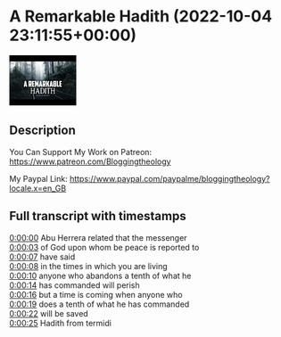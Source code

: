 # A Remarkable Hadith (2022-10-04 23:11:55+00:00)

![alt A Remarkable Hadith](7Nac9ap7HnE.jpg "A Remarkable Hadith")

## Description

You Can Support My Work on Patreon:
https://www.patreon.com/Bloggingtheology

My Paypal Link: 
https://www.paypal.com/paypalme/bloggingtheology?locale.x=en_GB



## Full transcript with timestamps

[0:00:00](https://youtu.be/7Nac9ap7HnE?t=0) Abu Herrera related that the messenger  
[0:00:03](https://youtu.be/7Nac9ap7HnE?t=3) of God upon whom be peace is reported to  
[0:00:07](https://youtu.be/7Nac9ap7HnE?t=7) have said  
[0:00:08](https://youtu.be/7Nac9ap7HnE?t=8) in the times in which you are living  
[0:00:10](https://youtu.be/7Nac9ap7HnE?t=10) anyone who abandons a tenth of what he  
[0:00:14](https://youtu.be/7Nac9ap7HnE?t=14) has commanded will perish  
[0:00:16](https://youtu.be/7Nac9ap7HnE?t=16) but a time is coming when anyone who  
[0:00:19](https://youtu.be/7Nac9ap7HnE?t=19) does a tenth of what he has commanded  
[0:00:22](https://youtu.be/7Nac9ap7HnE?t=22) will be saved  
[0:00:25](https://youtu.be/7Nac9ap7HnE?t=25) Hadith from termidi  
